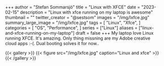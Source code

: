 +++
author = "Stefan Sommarsjö"
title = "Linux with XFCE"
date = "2023-02-15"
description = "Linux with xfce running on my laptop is awesome"
thumbnail = ""
twitter_creator = "@sestsom"
images = "/img/lxfce.jpg"
summary_large_image = "/img/lxfce.jpg"
tags = [
    "Linux",
	"Xfce",
]
categories = [
    "OS",
    "Performance",
]
series = ["Linux"]
aliases = ["linux-and-xfce-running-on-my-laptop"]
draft = false
+++
My laptop love Linux running XFCE. It's amazing. Only thing missning are my Adobe creative cloud apps :-(. Dual booting solves it for now..


{{< gallery >}}
  {{< figure src="/img/lxfce.jpg" caption="Linux and xfce" >}}
{{< /gallery >}}
